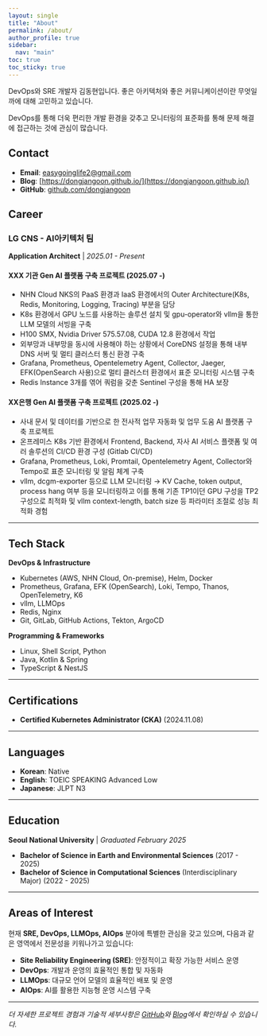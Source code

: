 ```yaml
---
layout: single
title: "About"
permalink: /about/
author_profile: true
sidebar:
  nav: "main"
toc: true
toc_sticky: true
---
```


DevOps와 SRE 개발자 김동현입니다. 좋은 아키텍처와 좋은 커뮤니케이션이란 무엇일까에 대해 고민하고 있습니다.

DevOps를 통해 더욱 편리한 개발 환경을 갖추고 모니터링의 표준화를 통해 문제 해결에 접근하는 것에 관심이 많습니다.

## Contact

- **Email**: [easygoinglife2@gmail.com](mailto:easygoinglife2@gmail.com)
- **Blog**: [https://dongjangoon.github.io/](https://dongjangoon.github.io/)
- **GitHub**: [github.com/dongjangoon](https://github.com/dongjangoon)

## Career

### LG CNS - AI아키텍처 팀
**Application Architect** | *2025.01 - Present*

#### XXX 기관 Gen AI 플랫폼 구축 프로젝트 (2025.07 -)
- NHN Cloud NKS의 PaaS 환경과 IaaS 환경에서의 Outer Architecture(K8s, Redis, Monitoring, Logging, Tracing) 부분을 담당
- K8s 환경에서 GPU 노드를 사용하는 솔루션 설치 및 gpu-operator와 vllm을 통한 LLM 모델의 서빙을 구축
- H100 SMX, Nvidia Driver 575.57.08, CUDA 12.8 환경에서 작업
- 외부망과 내부망을 동시에 사용해야 하는 상황에서 CoreDNS 설정을 통해 내부 DNS 서버 및 멀티 클러스터 통신 환경 구축
- Grafana, Prometheus, Opentelemetry Agent, Collector, Jaeger, EFK(OpenSearch 사용)으로 멀티 클러스터 환경에서 표준 모니터링 시스템 구축
- Redis Instance 3개를 엮어 쿼럼을 갖춘 Sentinel 구성을 통해 HA 보장

#### XX은행 Gen AI 플랫폼 구축 프로젝트 (2025.02 -)
- 사내 문서 및 데이터를 기반으로 한 전사적 업무 자동화 및 업무 도움 AI 플랫폼 구축 프로젝트
- 온프레미스 K8s 기반 환경에서 Frontend, Backend, 자사 AI 서비스 플랫폼 및 여러 솔루션의 CI/CD 환경 구성 (Gitlab CI/CD)
- Grafana, Prometheus, Loki, Promtail, Opentelemetry Agent, Collector와 Tempo로 표준 모니터링 및 알림 체계 구축
- vllm, dcgm-exporter 등으로 LLM 모니터링 → KV Cache, token output, process hang 여부 등을 모니터링하고 이를  통해 기존 TP1이던 GPU 구성을 TP2 구성으로 최적화 및 vllm context-length, batch size 등 파라미터 조절로 성능 최적화 경험

---

## Tech Stack

**DevOps & Infrastructure**
- Kubernetes (AWS, NHN Cloud, On-premise), Helm, Docker
- Prometheus, Grafana, EFK (OpenSearch), Loki, Tempo, Thanos, OpenTelemetry, K6
- vllm, LLMOps
- Redis, Nginx
- Git, GitLab, GitHub Actions, Tekton, ArgoCD

**Programming & Frameworks**
- Linux, Shell Script, Python
- Java, Kotlin & Spring
- TypeScript & NestJS

---

## Certifications

- **Certified Kubernetes Administrator (CKA)** (2024.11.08)

---

## Languages

- **Korean**: Native
- **English**: TOEIC SPEAKING Advanced Low  
- **Japanese**: JLPT N3

---

## Education

**Seoul National University** | *Graduated February 2025*

- **Bachelor of Science in Earth and Environmental Sciences** (2017 - 2025)
- **Bachelor of Science in Computational Sciences** (Interdisciplinary Major) (2022 - 2025)

---

## Areas of Interest

현재 **SRE, DevOps, LLMOps, AIOps** 분야에 특별한 관심을 갖고 있으며, 다음과 같은 영역에서 전문성을 키워나가고 있습니다:

- **Site Reliability Engineering (SRE)**: 안정적이고 확장 가능한 서비스 운영
- **DevOps**: 개발과 운영의 효율적인 통합 및 자동화
- **LLMOps**: 대규모 언어 모델의 효율적인 배포 및 운영
- **AIOps**: AI를 활용한 지능형 운영 시스템 구축

---

*더 자세한 프로젝트 경험과 기술적 세부사항은 [GitHub](https://github.com/dongjangoon)와 [Blog](https://dongjangoon.github.io/)에서 확인하실 수 있습니다.*
